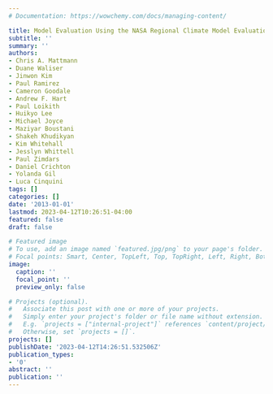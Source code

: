 ```yaml
---
# Documentation: https://wowchemy.com/docs/managing-content/

title: Model Evaluation Using the NASA Regional Climate Model Evaluation System (RCMES)
subtitle: ''
summary: ''
authors:
- Chris A. Mattmann
- Duane Waliser
- Jinwon Kim
- Paul Ramirez
- Cameron Goodale
- Andrew F. Hart
- Paul Loikith
- Huikyo Lee
- Michael Joyce
- Maziyar Boustani
- Shakeh Khudikyan
- Kim Whitehall
- Jesslyn Whittell
- Paul Zimdars
- Daniel Crichton
- Yolanda Gil
- Luca Cinquini
tags: []
categories: []
date: '2013-01-01'
lastmod: 2023-04-12T10:26:51-04:00
featured: false
draft: false

# Featured image
# To use, add an image named `featured.jpg/png` to your page's folder.
# Focal points: Smart, Center, TopLeft, Top, TopRight, Left, Right, BottomLeft, Bottom, BottomRight.
image:
  caption: ''
  focal_point: ''
  preview_only: false

# Projects (optional).
#   Associate this post with one or more of your projects.
#   Simply enter your project's folder or file name without extension.
#   E.g. `projects = ["internal-project"]` references `content/project/deep-learning/index.md`.
#   Otherwise, set `projects = []`.
projects: []
publishDate: '2023-04-12T14:26:51.532506Z'
publication_types:
- '0'
abstract: ''
publication: ''
---
```

